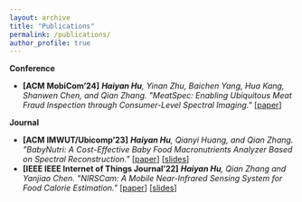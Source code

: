 ```yaml
---
layout: archive
title: "Publications"
permalink: /publications/
author_profile: true
---
```


<!-- {% if author.googlescholar %}
  You can also find my articles on <u><a href="{{author.googlescholar}}">my Google Scholar profile</a>.</u>
{% endif %}

{% include base_path %}

{% for post in site.publications reversed %}
  {% include archive-single.html %}
{% endfor %}
 -->
**Conference**
- **[ACM MobiCom’24]** ***Haiyan Hu**, Yinan Zhu, Baichen Yang, Hua Kang, Shanwen Chen, and Qian Zhang. "MeatSpec: Enabling Ubiquitous Meat Fraud Inspection through Consumer-Level Spectral Imaging."* [[paper](https://www.sigmobile.org/mobicom/2024/program.html)]

**Journal**
- **[ACM IMWUT/Ubicomp’23]** ***Haiyan Hu**, Qianyi Huang, and Qian Zhang. "BabyNutri: A Cost-Effective Baby Food Macronutrients Analyzer Based on Spectral Reconstruction."* [[paper](https://dl.acm.org/doi/10.1145/3580858)] [[slides](/files/BabyNutri.pptx)]
- **[IEEE IEEE Internet of Things Journal’22]** ***Haiyan Hu**, Qian Zhang and Yanjiao Chen. "NIRSCam: A Mobile Near-Infrared Sensing System for Food Calorie Estimation."* [[paper](https://ieeexplore.ieee.org/document/9745595)] [[slides](/files/NIRSCAM.pptx)]
<!-- - 张黔, 薛梦, 谢文涛, **胡海燕**, 周宇轩, 黄彦道. 探索移动感知的价值：从可穿戴到非接触感知[J]. 中国计算机学会通讯, 2023, 19(3): 87-94. -->
<!--- **[World Wide Web’23]** *Zhenchang Xia, Libing Wu, Fei Wang, Xudong Liao, **Haiyan Hu**, Jia Wu, Dan Wu. "Glider: rethinking congestion control with deep reinforcement learning."* [[paper](https://dl.acm.org/doi/10.1007/s11280-022-01018-1)]
-->
<!-- **Conference** -->
